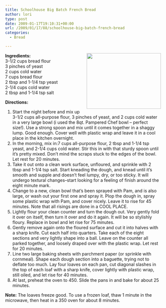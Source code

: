 ```yaml
---
title: Schoolhouse Big Batch French Bread
author: lori
type: post
date: 2009-01-17T19:10:31+00:00
url: /2009/01/17/88/schoolhouse-big-batch-french-bread
categories:
  - Bread

---
```

<img loading="lazy" decoding="async" style="margin: 0pt 0pt 10px 10px; float: right;" src="http://farm4.static.flickr.com/3083/3204489340_e2451b1373_m.jpg" alt="" width="240" height="180" />**Ingredients:**  
3-1/2 cups bread flour  
3 pinches of yeast  
2 cups cold water  
7 cups bread flour  
2 tbsp and 1-1/4 tsp yeast  
2-1/4 cups cold water  
2 tbsp and 1-1/4 tsp salt

**Directions:**

  1. Start the night before and mix up 3-1/2 cups all-purpose flour, 3 pinches of yeast, and 2 cups cold water in a very large bowl (i used the 8qt. Pampered Chef bowl &#8211; perfect size!). Use a strong spoon and mix until it comes together in a shaggy lump. Good enough. Cover well with plastic wrap and leave it in a cool place in the kitchen overnight.
  2. In the morning, mix in:7 cups all-purpose flour, 2 tbsp and 1-1/4 tsp yeast, and 2-1/4 cups cold water. Stir this in with that sturdy spoon until it&#8217;s pretty mixed. Don&#8217;t mind the scraps stuck to the edges of the bowl. Let rest for 20 minutes.
  3. Take it out onto a clean work surface, unfloured, and sprinkle with 2 tbsp and 1-1/4 tsp salt. Start kneading the dough, and knead until it&#8217;s smooth and supple and doesn&#8217;t feel lumpy, dry, or too sticky. It will undergo textural changes&#8211;start looking for a feeling of finish around the eight minute mark.
  4. Change to a new, clean bowl that&#8217;s been sprayed with Pam, and is also large, or wash out your first one and spray it. Plop the dough in, spray some plastic wrap with Pam, and cover nicely. Leave it to rise for 45 minutes. Note that all risings are done in a COOL PLACE.
  5. Lightly flour your clean counter and turn the dough out. Very gently fold it over on itself, then turn it over and do it again. It will be so stylishly floury. Replace in bowl and let rise for 75 minutes.
  6. Gently remove again onto the floured surface and cut it into halves with a sharp knife. Cut each half into quarters. Take each of the eight sections and very lightly shape into a ball. Leave on the counter all parked together, and loosely draped over with the plastic wrap. Let rest for 20 minutes.
  7. Line two large baking sheets with parchment paper (or sprinkle with cornmeal). Shape each dough section into a baguette, trying not to deflate too much. Lay four loaves on each pan, cut diagonal slashes in the top of each loaf with a sharp knife, cover lightly with plastic wrap, still oiled, and let rise for 40 minutes.
  8. At last, preheat the oven to 450. Slide the pans in and bake for about 25 minutes.

**Note:** The loaves freeze good. To use a frozen loaf, thaw 1 minute in the microwave, then heat in a 350 oven for about 8 minutes.